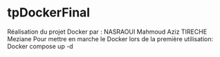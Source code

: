 ﻿# tpDockerFinal
Réalisation du projet Docker par : NASRAOUI Mahmoud Aziz 
                                   TIRECHE Meziane
Pour mettre en marche le Docker lors de la première utilisation: Docker compose up -d
